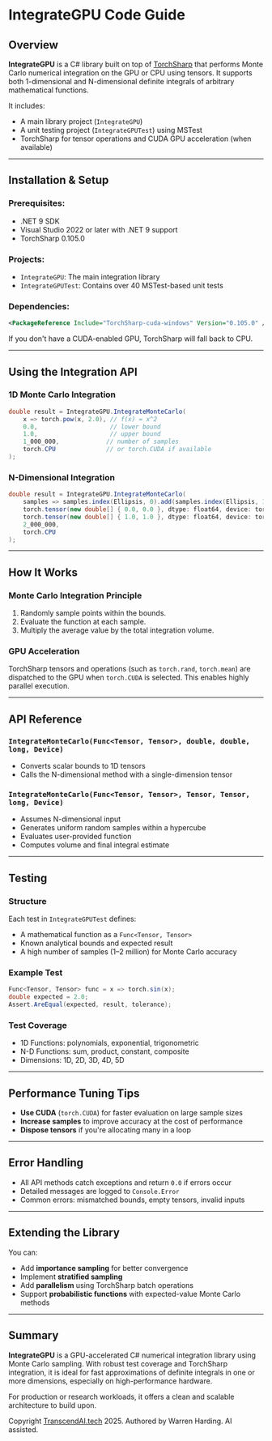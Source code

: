 # IntegrateGPU Code Guide

## Overview

**IntegrateGPU** is a C# library built on top of [TorchSharp](https://github.com/dotnet/TorchSharp) that performs Monte Carlo numerical integration on the GPU or CPU using tensors. It supports both 1-dimensional and N-dimensional definite integrals of arbitrary mathematical functions.

It includes:

* A main library project (`IntegrateGPU`)
* A unit testing project (`IntegrateGPUTest`) using MSTest
* TorchSharp for tensor operations and CUDA GPU acceleration (when available)

---

## Installation & Setup

### Prerequisites:

* .NET 9 SDK
* Visual Studio 2022 or later with .NET 9 support
* TorchSharp 0.105.0

### Projects:

* `IntegrateGPU`: The main integration library
* `IntegrateGPUTest`: Contains over 40 MSTest-based unit tests

### Dependencies:

```xml
<PackageReference Include="TorchSharp-cuda-windows" Version="0.105.0" />
```

If you don't have a CUDA-enabled GPU, TorchSharp will fall back to CPU.

---

## Using the Integration API

### 1D Monte Carlo Integration

```csharp
double result = IntegrateGPU.IntegrateMonteCarlo(
    x => torch.pow(x, 2.0), // f(x) = x^2
    0.0,                    // lower bound
    1.0,                    // upper bound
    1_000_000,             // number of samples
    torch.CPU              // or torch.CUDA if available
);
```

### N-Dimensional Integration

```csharp
double result = IntegrateGPU.IntegrateMonteCarlo(
    samples => samples.index(Ellipsis, 0).add(samples.index(Ellipsis, 1)),
    torch.tensor(new double[] { 0.0, 0.0 }, dtype: float64, device: torch.CPU),
    torch.tensor(new double[] { 1.0, 1.0 }, dtype: float64, device: torch.CPU),
    2_000_000,
    torch.CPU
);
```

---

## How It Works

### Monte Carlo Integration Principle

1. Randomly sample points within the bounds.
2. Evaluate the function at each sample.
3. Multiply the average value by the total integration volume.

### GPU Acceleration

TorchSharp tensors and operations (such as `torch.rand`, `torch.mean`) are dispatched to the GPU when `torch.CUDA` is selected. This enables highly parallel execution.

---

## API Reference

### `IntegrateMonteCarlo(Func<Tensor, Tensor>, double, double, long, Device)`

* Converts scalar bounds to 1D tensors
* Calls the N-dimensional method with a single-dimension tensor

### `IntegrateMonteCarlo(Func<Tensor, Tensor>, Tensor, Tensor, long, Device)`

* Assumes N-dimensional input
* Generates uniform random samples within a hypercube
* Evaluates user-provided function
* Computes volume and final integral estimate

---

## Testing

### Structure

Each test in `IntegrateGPUTest` defines:

* A mathematical function as a `Func<Tensor, Tensor>`
* Known analytical bounds and expected result
* A high number of samples (1–2 million) for Monte Carlo accuracy

### Example Test

```csharp
Func<Tensor, Tensor> func = x => torch.sin(x);
double expected = 2.0;
Assert.AreEqual(expected, result, tolerance);
```

### Test Coverage

* 1D Functions: polynomials, exponential, trigonometric
* N-D Functions: sum, product, constant, composite
* Dimensions: 1D, 2D, 3D, 4D, 5D

---

## Performance Tuning Tips

* **Use CUDA** (`torch.CUDA`) for faster evaluation on large sample sizes
* **Increase samples** to improve accuracy at the cost of performance
* **Dispose tensors** if you're allocating many in a loop

---

## Error Handling

* All API methods catch exceptions and return `0.0` if errors occur
* Detailed messages are logged to `Console.Error`
* Common errors: mismatched bounds, empty tensors, invalid inputs

---

## Extending the Library

You can:

* Add **importance sampling** for better convergence
* Implement **stratified sampling**
* Add **parallelism** using TorchSharp batch operations
* Support **probabilistic functions** with expected-value Monte Carlo methods

---

## Summary

**IntegrateGPU** is a GPU-accelerated C# numerical integration library using Monte Carlo sampling. With robust test coverage and TorchSharp integration, it is ideal for fast approximations of definite integrals in one or more dimensions, especially on high-performance hardware.

For production or research workloads, it offers a clean and scalable architecture to build upon.

Copyright [TranscendAI.tech](https://TranscendAI.tech) 2025.
Authored by Warren Harding. AI assisted.